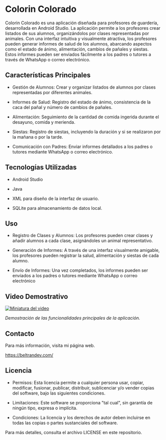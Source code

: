 
# Colorin Colorado

Colorin Colorado es una aplicación diseñada para profesores de guardería, desarrollada en Android Studio. La aplicación permite a los profesores crear listados de sus alumnos, organizándolos por clases representadas por animales. Con una interfaz intuitiva y visualmente atractiva, los profesores pueden generar informes de salud de los alumnos, abarcando aspectos como el estado de ánimo, alimentación, cambios de pañales y siestas. Estos informes pueden ser enviados fácilmente a los padres o tutores a través de WhatsApp o correo electrónico.


## Características Principales

- Gestión de Alumnos: Crear y organizar listados de alumnos por clases representadas por diferentes animales.

- Informes de Salud: Registro del estado de ánimo, consistencia de la caca del pañal y número de cambios de pañales.

- Alimentación: Seguimiento de la cantidad de comida ingerida durante el desayuno, comida y merienda.

- Siestas: Registro de siestas, incluyendo la duración y si se realizaron por la mañana o por la tarde.

- Comunicación con Padres: Enviar informes detallados a los padres o tutores mediante WhatsApp o correo electrónico.
## Tecnologías Utilizadas

- Android Studio

- Java

- XML para diseño de la interfaz de usuario.

- SQLite para almacenamiento de datos local.
## Uso

- Registro de Clases y Alumnos: Los profesores pueden crear clases y añadir alumnos a cada clase, asignándoles un animal representativo.

- Generación de Informes: A través de una interfaz visualmente amigable, los profesores pueden registrar la salud, alimentación y siestas de cada alumno.

- Envío de Informes: Una vez completados, los informes pueden ser enviados a los padres o tutores mediante WhatsApp o correo electrónico

## Video Demostrativo

[![Miniatura del video](https://img.youtube.com/vi/-I4mCN7nm90/hqdefault.jpg)](https://www.youtube.com/watch?v=-I4mCN7nm90&t=2s)

*Demostración de las funcionalidades principales de la aplicación.*
## Contacto

Para más información, visita mi página web.

https://beltrandev.com/
## Licencia

- Permisos: Esta licencia permite a cualquier persona usar, copiar, modificar, fusionar, publicar, distribuir, sublicenciar y/o vender copias del software, bajo las siguientes condiciones.

- Limitaciones: Este software se proporciona "tal cual", sin garantía de ningún tipo, expresa o implícita.

- Condiciones: La licencia y los derechos de autor deben incluirse en todas las copias o partes sustanciales del software.

Para más detalles, consulta el archivo LICENSE en este repositorio.
